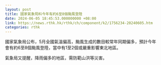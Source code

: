 ```yaml
---
layout: post
title: 國家氣象局料今年有約6至8個颱風登陸
date: 2024-06-05 18:45:53.000000000 +08:00
link: https://news.rthk.hk/rthk/ch/component/k2/1756234-20240605.htm
categories: rthk
---
```


國家氣象局公布，5月全國氣溫偏高，颱風生成的數目較常年同期偏多，預計今年會有約6至8個颱風登陸，當中有1至2個或嚴重影響東北地區。

氣象局又提醒，降雨偏多的地區，需防範山洪等災害。
